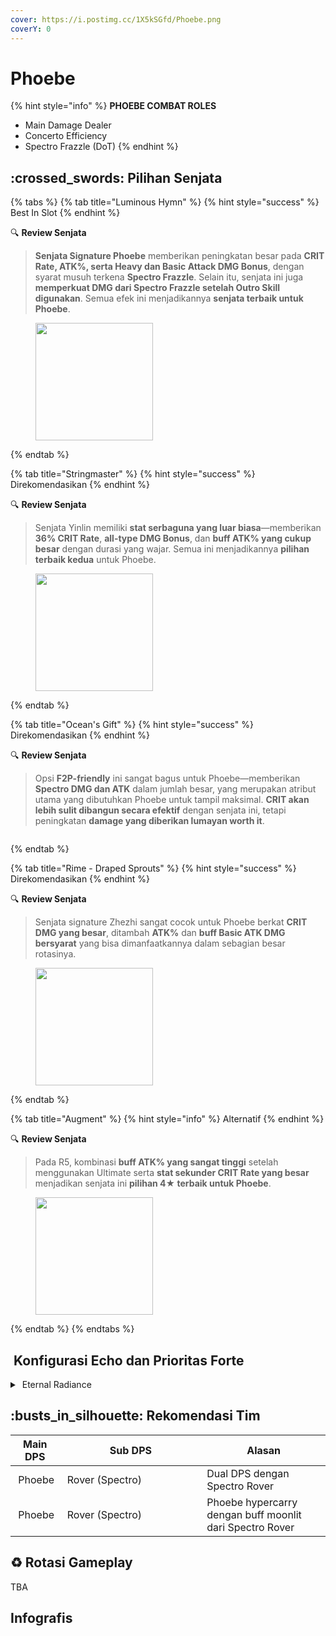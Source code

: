```yaml
---
cover: https://i.postimg.cc/1X5kSGfd/Phoebe.png
coverY: 0
---
```


# Phoebe

{% hint style="info" %}
**PHOEBE COMBAT ROLES**

* Main Damage Dealer
* Concerto Efficiency
* Spectro Frazzle (DoT)
{% endhint %}

## :crossed\_swords: Pilihan Senjata

{% tabs %}
{% tab title="Luminous Hymn" %}
{% hint style="success" %}
Best In Slot
{% endhint %}

:mag: **Review Senjata**

> **Senjata Signature Phoebe** memberikan peningkatan besar pada **CRIT Rate, ATK%, serta Heavy dan Basic Attack DMG Bonus**, dengan syarat musuh terkena **Spectro Frazzle**. Selain itu, senjata ini juga **memperkuat DMG dari Spectro Frazzle setelah Outro Skill digunakan**. Semua efek ini menjadikannya **senjata terbaik untuk Phoebe**.

<figure><img src="https://wuthering.wiki/img/weapon_21050046.png" alt="" width="188"><figcaption></figcaption></figure>
{% endtab %}

{% tab title="Stringmaster" %}
{% hint style="success" %}
Direkomendasikan
{% endhint %}

:mag: **Review Senjata**

> Senjata Yinlin memiliki **stat serbaguna yang luar biasa**—memberikan **36% CRIT Rate**, **all-type DMG Bonus**, dan **buff ATK% yang cukup besar** dengan durasi yang wajar. Semua ini menjadikannya **pilihan terbaik kedua** untuk Phoebe.

<figure><img src="https://wuthering.wiki/img/weapon_21050016.png" alt="" width="188"><figcaption></figcaption></figure>
{% endtab %}

{% tab title="Ocean's Gift" %}
{% hint style="success" %}
Direkomendasikan
{% endhint %}

:mag: **Review Senjata**

> Opsi **F2P-friendly** ini sangat bagus untuk Phoebe—memberikan **Spectro DMG dan ATK** dalam jumlah besar, yang merupakan atribut utama yang dibutuhkan Phoebe untuk tampil maksimal. **CRIT akan lebih sulit dibangun secara efektif** dengan senjata ini, tetapi peningkatan **damage yang diberikan lumayan worth it**.

<figure><img src="https://wuthering.wiki/img/weapon_21050027.png" alt=""><figcaption></figcaption></figure>
{% endtab %}

{% tab title="Rime - Draped Sprouts" %}
{% hint style="success" %}
Direkomendasikan
{% endhint %}

:mag: **Review Senjata**

> Senjata signature Zhezhi sangat cocok untuk Phoebe berkat **CRIT DMG yang besar**, ditambah **ATK%** dan **buff Basic ATK DMG bersyarat** yang bisa dimanfaatkannya dalam sebagian besar rotasinya.

<figure><img src="https://wuthering.wiki/img/weapon_21050026.png" alt="" width="188"><figcaption></figcaption></figure>
{% endtab %}

{% tab title="Augment" %}
{% hint style="info" %}
Alternatif
{% endhint %}

:mag: **Review Senjata**

> Pada R5, kombinasi **buff ATK% yang sangat tinggi** setelah menggunakan Ultimate serta **stat sekunder CRIT Rate yang besar** menjadikan senjata ini **pilihan 4★ terbaik untuk Phoebe**.

<figure><img src="https://wuthering.wiki/img/weapon_21050074.png" alt="" width="188"><figcaption></figcaption></figure>
{% endtab %}
{% endtabs %}

## <img src="https://wuthering.wiki/img/item_10.png" alt="" data-size="line"> Konfigurasi Echo dan Prioritas Forte

<details>

<summary><img src="https://wuthering.wiki/img/fettericon_11.png" alt="" data-size="line"> Eternal Radiance</summary>

Nightmare: Mourning Aix - (CR% / CDM%)

<img src="https://wuthering.wiki/img/monster_330000200.png" alt="" data-size="original">

**Echo Sett**

* 3 - <mark style="color:yellow;">**Spectro DMG**</mark> bonus%
* 3 - <mark style="color:yellow;">**Spectro DMG**</mark> bonus%
* 1 - ATK%
* 1 - ATK%

**Prioritas Echo Substat**

* CR% / CDM%
* ER% (110% - 130% ER)
* ATK%
* Heavy ATK%
* Basic ATK%
* Flat ATK

**Prioritas Forte**

Forte > Libe > Reso skill > Intro > BA

</details>

## :busts\_in\_silhouette: Rekomendasi Tim

<table><thead><tr><th>Main DPS</th><th width="211.8193359375">Sub DPS</th><th>Alasan</th></tr></thead><tbody><tr><td><img src="https://i.postimg.cc/mrTfVWTR/Phoebe-Icon.png" alt="" data-size="line"><img src="https://wuthering.wiki/img/fettericon_11.png" alt="" data-size="line"> Phoebe</td><td><img src="https://i.postimg.cc/6qppPGwW/Rover-Male-Icon.png" alt="" data-size="line"><img src="https://wuthering.wiki/img/fettericon_11.png" alt="" data-size="line"> Rover (Spectro)</td><td>Dual DPS dengan Spectro Rover</td></tr><tr><td><img src="https://i.postimg.cc/mrTfVWTR/Phoebe-Icon.png" alt="" data-size="line"><img src="https://wuthering.wiki/img/fettericon_11.png" alt="" data-size="line"> Phoebe</td><td><img src="https://i.postimg.cc/6qppPGwW/Rover-Male-Icon.png" alt="" data-size="line"><img src="https://wuthering.wiki/img/fettericon_8.png" alt="" data-size="line"> Rover (Spectro)</td><td>Phoebe hypercarry dengan buff moonlit dari Spectro Rover</td></tr></tbody></table>

## :recycle: Rotasi Gameplay

TBA

## Infografis

<figure><img src="https://i.postimg.cc/76KkkjB7/Phoebe.png" alt=""><figcaption></figcaption></figure>

